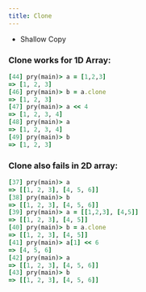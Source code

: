```yaml
---
title: Clone
---
```


- Shallow Copy

### Clone works for 1D Array:
```rb
[44] pry(main)> a = [1,2,3]
=> [1, 2, 3]
[46] pry(main)> b = a.clone
=> [1, 2, 3]
[47] pry(main)> a << 4
=> [1, 2, 3, 4]
[48] pry(main)> a
=> [1, 2, 3, 4]
[49] pry(main)> b
=> [1, 2, 3]
```



### Clone also fails in 2D array:

```rb
[37] pry(main)> a
=> [[1, 2, 3], [4, 5, 6]]
[38] pry(main)> b
=> [[1, 2, 3], [4, 5, 6]]
[39] pry(main)> a = [[1,2,3], [4,5]]
=> [[1, 2, 3], [4, 5]]
[40] pry(main)> b = a.clone
=> [[1, 2, 3], [4, 5]]
[41] pry(main)> a[1] << 6
=> [4, 5, 6]
[42] pry(main)> a
=> [[1, 2, 3], [4, 5, 6]]
[43] pry(main)> b
=> [[1, 2, 3], [4, 5, 6]]
```